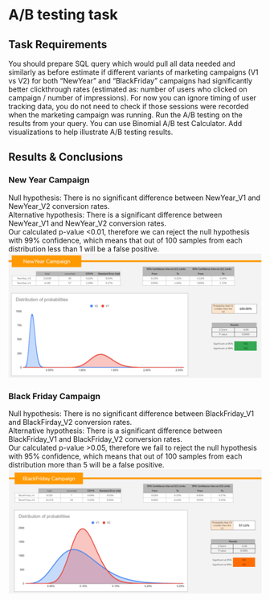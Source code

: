 # A/B testing task
## Task Requirements
You should prepare SQL query which would pull all data needed and similarly as before estimate if different variants of marketing campaigns (V1 vs V2) for both “NewYear” and “BlackFriday” campaigns had significantly better clickthrough rates (estimated as: number of users who clicked on campaign / number of impressions).
For now you can ignore timing of user tracking data, you do not need to check if those sessions were recorded when the marketing campaign was running.
Run the A/B testing on the results from your query.
You can use Binomial A/B test Calculator.
Add visualizations to help illustrate A/B testing results.

## Results & Conclusions
### New Year Campaign
Null hypothesis: There is no significant difference between NewYear_V1 and NewYear_V2 conversion rates.  
Alternative hypothesis: There is a significant difference between NewYear_V1 and NewYear_V2 conversion rates.  
Our calculated p-value <0.01, therefore we can reject the null hypothesis with 99% confidence, which means that out of 100 samples from each distribution less than 1 will be a false positive.
![alt-text](https://github.com/simuxakadiscgolfgod/Turing-Data-Projects/blob/dca6f1701ea1fe12dc62aedc1f07913625fd6e4f/Main-Analysis-Types/AB-Testing/newyear_abtest.png)

### Black Friday Campaign
Null hypothesis: There is no significant difference between BlackFriday_V1 and BlackFirday_V2 conversion rates.  
Alternative hypothesis: There is a significant difference between BlackFriday_V1 and BlackFriday_V2 conversion rates.  
Our calculated p-value >0.05, therefore we fail to reject the null hypothesis with 95% confidence, which means that out of 100 samples from each distribution more than 5 will be a false positive.
![alt-text](https://github.com/simuxakadiscgolfgod/Turing-Data-Projects/blob/dca6f1701ea1fe12dc62aedc1f07913625fd6e4f/Main-Analysis-Types/AB-Testing/blackfriday_abtest.png)
